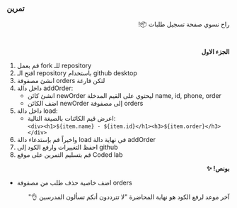 <p dir="rtl">
<h3>تمرين </h3></p>


<p dir="rtl">
راح نسوي صفحة تسجيل طلبات 📦!</p>
<h1></h1>
<p dir="rtl">
 <strong>الجزء الاول</strong></p>




1. قم بعمل fork للـ repository
2. افتح الـ repository باستخدام github desktop
3. انشئ مصفوفة orders لتكن فارغة
4. داخل دالة addOrder:
    - انشئ كائن newOrder ليحتوي على القيم المدخلة name, id, phone, order
    - اضف الكائن newOrder إلى مصفوفة orders
5. داخل دالة load:
    - اعرض قيم الكائنات بالصيغة التالية:<br>
`<div><h1>${item.name} - ${item.id}</h1><h3>${item.order}</h3></div>`
6. واخيراً قم بإستدعاء دالة load في نهاية دالة addOrder
7. احفظ التغييرات وارفع الكود إلى github
8. قم بتسليم التمرين على موقع Coded lab

<p dir="rtl">
<strong>بونص! ✨</strong></p>

- اضف خاصية حذف طلب من مصفوفة orders


<p dir="rtl">
آخر موعد لرفع الكود هو نهاية المحاضرة "لا تترددون أنكم تسألون المدرسين 👌"
</p>
